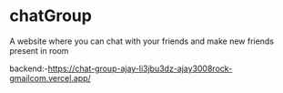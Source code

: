 # chatGroup

A website where you can chat with your friends and make new friends present in room

backend:-https://chat-group-ajay-li3jbu3dz-ajay3008rock-gmailcom.vercel.app/

